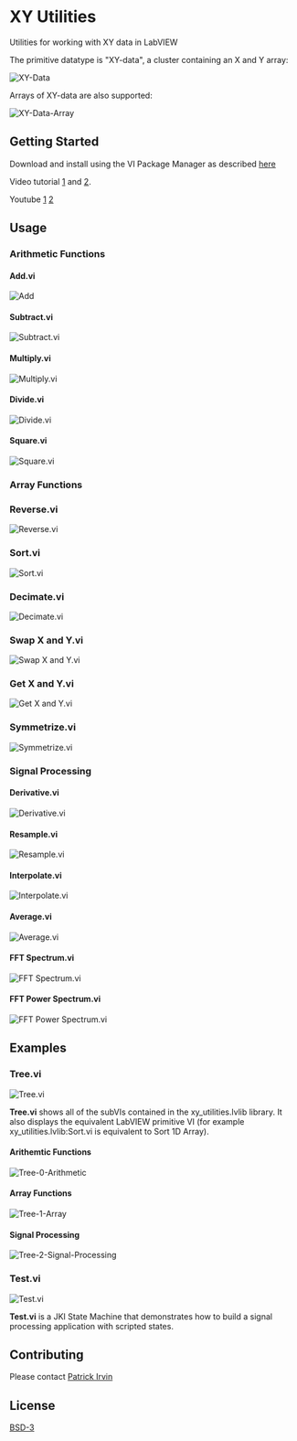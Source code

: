 # XY Utilities
Utilities for working with XY data in LabVIEW

The primitive datatype is "XY-data", a cluster containing an X and Y array:

![XY-Data](images/XY-Data.png)

Arrays of XY-data are also supported:

![XY-Data-Array](images/XY-Data-Array.png)

## Getting Started
Download and install using the VI Package Manager as described [here](https://levylabpitt.github.io/)

Video tutorial [1](https://drive.google.com/file/d/1CvF9rPJewbxkMVLEgYQJH42OVeokuThd/view?usp=drivesdk) and [2](https://drive.google.com/file/d/1rAFpSUpno209tP4lu6OkoyVjX_knOz51/view?usp=drivesdk).

Youtube [1](https://youtu.be/eSvicCe4rxI) [2](https://youtu.be/vsgaZ0WJEis)

## Usage
### Arithmetic Functions
#### Add.vi

![Add](images/Add.vi.png)

#### Subtract.vi

![Subtract.vi](images/Subtract.vi.png)

#### Multiply.vi

![Multiply.vi](images/Multiply.vi.png)

#### Divide.vi

![Divide.vi](images/Divide.vi.png)

#### Square.vi

![Square.vi](images/Square.vi.png)

### Array Functions
### Reverse.vi

![Reverse.vi](images/Reverse.vi.png)

### Sort.vi

![Sort.vi](images/Sort.vi.png)

### Decimate.vi

![Decimate.vi](images/Decimate.vi.png)

### Swap X and Y.vi

![Swap X and Y.vi](images/Swap-X-and-Y.vi.png)

### Get X and Y.vi

![Get X and Y.vi](images/Get-X-and-Y.vi.png)

### Symmetrize.vi

![Symmetrize.vi](images/Symmetrize.vi.png)

### Signal Processing
#### Derivative.vi

![Derivative.vi](images/Derivative.vi.png)

#### Resample.vi

![Resample.vi](images/Resample.vi.png)

#### Interpolate.vi

![Interpolate.vi](images/Interpolate.vi.png)

#### Average.vi

![Average.vi](images/Average.vi.png)

#### FFT Spectrum.vi

![FFT Spectrum.vi](images/FFT-Spectrum.vi.png)

#### FFT Power Spectrum.vi

![FFT Power Spectrum.vi](images/FFT-Power-Spectrum.vi.png)

## Examples

### Tree.vi

![Tree.vi](images/Tree.vi.png)

**Tree.vi** shows all of the subVIs contained in the xy_utilities.lvlib library. It also displays the equivalent LabVIEW primitive VI (for example xy_utilities.lvlib:Sort.vi is equivalent to Sort 1D Array).

#### Arithemtic Functions

![Tree-0-Arithmetic](images/Tree-0-Arithmetic.png)

#### Array Functions

![Tree-1-Array](images/Tree-1-Array.png)

#### Signal Processing

![Tree-2-Signal-Processing](images/Tree-2-Signal-Processing.png)

### Test.vi

![Test.vi](images/Test.vi.png)

**Test.vi** is a JKI State Machine that demonstrates how to build a signal processing application with scripted states.

## Contributing
Please contact [Patrick Irvin](p.irvin@levylab.org)

## License
[BSD-3](https://opensource.org/licenses/BSD-3-Clause)

